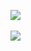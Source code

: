 <image src="https://raw.githubusercontent.com/MadameSolette/Stylus/master/eiszeit-manager.de/images/01.png"><br><br>
<image src="https://raw.githubusercontent.com/MadameSolette/Stylus/master/eiszeit-manager.de/images/02.png"><br><br>

